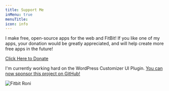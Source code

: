 ```yaml
---
title: Support Me
inMenu: true
menuTitle: 
icon: info
---
```

I make free, open-source apps for the web and FitBit! If you like one of my apps, your donation would be greatly appreciated, and will help create more free apps in the future!

[Click Here to Donate](https://www.paypal.me/chrisperko)

I'm currently working hard on the WordPress Customizer UI Plugin.  [You can now sponsor this project on GitHub!](https://github.com/sponsors/BaronVonPerko)

![Fitbit Roni](/assets/images/fitbit-roni.jpg)
